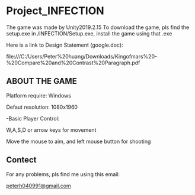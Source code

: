 # Project_INFECTION

The game was made by Unity2019.2.15
To download the game, pls find the setup.exe in /INFECTION/Setup.exe, install the game using that .exe

Here is a link to Design Statement (google.doc):

file:///C:/Users/Peter%20huang/Downloads/Kingofmars%20-%20Compare%20and%20Contrast%20Paragraph.pdf


ABOUT THE GAME
-----------
Platform require: Windows

Defaut resolution: 1080x1960


-Basic Player Control:

W,A,S,D or arrow keys for movement

Move the mouse to aim, and left mouse button for shooting


Contect
-----
For any problems, pls find me using this email:

peterh040991@gmail.com
